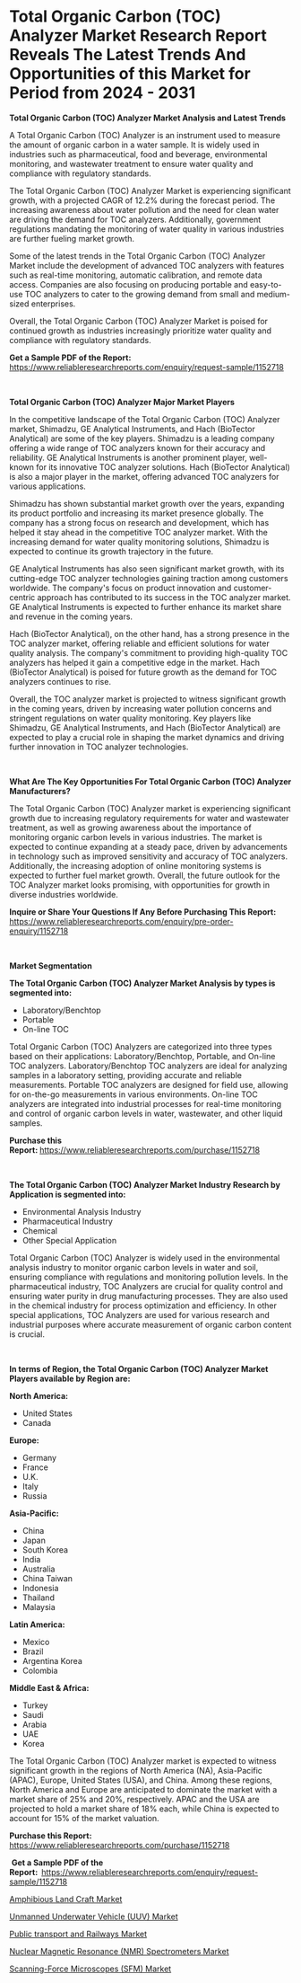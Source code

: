 <p><h1>Total Organic Carbon (TOC) Analyzer Market Research Report Reveals The Latest Trends And Opportunities of this Market for Period from 2024 - 2031</h1></p><p><strong>Total Organic Carbon (TOC) Analyzer Market Analysis and Latest Trends</strong></p>
<p><p>A Total Organic Carbon (TOC) Analyzer is an instrument used to measure the amount of organic carbon in a water sample. It is widely used in industries such as pharmaceutical, food and beverage, environmental monitoring, and wastewater treatment to ensure water quality and compliance with regulatory standards.</p><p>The Total Organic Carbon (TOC) Analyzer Market is experiencing significant growth, with a projected CAGR of 12.2% during the forecast period. The increasing awareness about water pollution and the need for clean water are driving the demand for TOC analyzers. Additionally, government regulations mandating the monitoring of water quality in various industries are further fueling market growth.</p><p>Some of the latest trends in the Total Organic Carbon (TOC) Analyzer Market include the development of advanced TOC analyzers with features such as real-time monitoring, automatic calibration, and remote data access. Companies are also focusing on producing portable and easy-to-use TOC analyzers to cater to the growing demand from small and medium-sized enterprises.</p><p>Overall, the Total Organic Carbon (TOC) Analyzer Market is poised for continued growth as industries increasingly prioritize water quality and compliance with regulatory standards.</p></p>
<p><strong>Get a Sample PDF of the Report:&nbsp;</strong> <a href="https://www.reliableresearchreports.com/enquiry/request-sample/1152718">https://www.reliableresearchreports.com/enquiry/request-sample/1152718</a></p>
<p>&nbsp;</p>
<p><strong>Total Organic Carbon (TOC) Analyzer Major Market Players</strong></p>
<p><p>In the competitive landscape of the Total Organic Carbon (TOC) Analyzer market, Shimadzu, GE Analytical Instruments, and Hach (BioTector Analytical) are some of the key players. Shimadzu is a leading company offering a wide range of TOC analyzers known for their accuracy and reliability. GE Analytical Instruments is another prominent player, well-known for its innovative TOC analyzer solutions. Hach (BioTector Analytical) is also a major player in the market, offering advanced TOC analyzers for various applications.</p><p>Shimadzu has shown substantial market growth over the years, expanding its product portfolio and increasing its market presence globally. The company has a strong focus on research and development, which has helped it stay ahead in the competitive TOC analyzer market. With the increasing demand for water quality monitoring solutions, Shimadzu is expected to continue its growth trajectory in the future.</p><p>GE Analytical Instruments has also seen significant market growth, with its cutting-edge TOC analyzer technologies gaining traction among customers worldwide. The company's focus on product innovation and customer-centric approach has contributed to its success in the TOC analyzer market. GE Analytical Instruments is expected to further enhance its market share and revenue in the coming years.</p><p>Hach (BioTector Analytical), on the other hand, has a strong presence in the TOC analyzer market, offering reliable and efficient solutions for water quality analysis. The company's commitment to providing high-quality TOC analyzers has helped it gain a competitive edge in the market. Hach (BioTector Analytical) is poised for future growth as the demand for TOC analyzers continues to rise.</p><p>Overall, the TOC analyzer market is projected to witness significant growth in the coming years, driven by increasing water pollution concerns and stringent regulations on water quality monitoring. Key players like Shimadzu, GE Analytical Instruments, and Hach (BioTector Analytical) are expected to play a crucial role in shaping the market dynamics and driving further innovation in TOC analyzer technologies.</p></p>
<p>&nbsp;</p>
<p><strong>What Are The Key Opportunities For Total Organic Carbon (TOC) Analyzer Manufacturers?</strong></p>
<p><p>The Total Organic Carbon (TOC) Analyzer market is experiencing significant growth due to increasing regulatory requirements for water and wastewater treatment, as well as growing awareness about the importance of monitoring organic carbon levels in various industries. The market is expected to continue expanding at a steady pace, driven by advancements in technology such as improved sensitivity and accuracy of TOC analyzers. Additionally, the increasing adoption of online monitoring systems is expected to further fuel market growth. Overall, the future outlook for the TOC Analyzer market looks promising, with opportunities for growth in diverse industries worldwide.</p></p>
<p><strong>Inquire or Share Your Questions If Any Before Purchasing This Report:</strong> <a href="https://www.reliableresearchreports.com/enquiry/pre-order-enquiry/1152718">https://www.reliableresearchreports.com/enquiry/pre-order-enquiry/1152718</a></p>
<p>&nbsp;</p>
<p><strong>Market Segmentation</strong></p>
<p><strong>The Total Organic Carbon (TOC) Analyzer Market Analysis by types is segmented into:</strong></p>
<p><ul><li>Laboratory/Benchtop</li><li>Portable</li><li>On-line TOC</li></ul></p>
<p><p>Total Organic Carbon (TOC) Analyzers are categorized into three types based on their applications: Laboratory/Benchtop, Portable, and On-line TOC analyzers. Laboratory/Benchtop TOC analyzers are ideal for analyzing samples in a laboratory setting, providing accurate and reliable measurements. Portable TOC analyzers are designed for field use, allowing for on-the-go measurements in various environments. On-line TOC analyzers are integrated into industrial processes for real-time monitoring and control of organic carbon levels in water, wastewater, and other liquid samples.</p></p>
<p><strong>Purchase this Report:&nbsp;</strong><a href="https://www.reliableresearchreports.com/purchase/1152718">https://www.reliableresearchreports.com/purchase/1152718</a></p>
<p>&nbsp;</p>
<p><strong>The Total Organic Carbon (TOC) Analyzer Market Industry Research by Application is segmented into:</strong></p>
<p><ul><li>Environmental Analysis Industry</li><li>Pharmaceutical Industry</li><li>Chemical</li><li>Other Special Application</li></ul></p>
<p><p>Total Organic Carbon (TOC) Analyzer is widely used in the environmental analysis industry to monitor organic carbon levels in water and soil, ensuring compliance with regulations and monitoring pollution levels. In the pharmaceutical industry, TOC Analyzers are crucial for quality control and ensuring water purity in drug manufacturing processes. They are also used in the chemical industry for process optimization and efficiency. In other special applications, TOC Analyzers are used for various research and industrial purposes where accurate measurement of organic carbon content is crucial.</p></p>
<p>&nbsp;</p>
<p><strong>In terms of Region, the Total Organic Carbon (TOC) Analyzer Market Players available by Region are:</strong></p>
<p>
    <p> <strong> North America: </strong>
        <ul>
            <li>United States</li>
            <li>Canada</li>
        </ul>
        </p> 
    <p> <strong> Europe: </strong>
        <ul>
            <li>Germany</li>
            <li>France</li>
            <li>U.K.</li>
            <li>Italy</li>
            <li>Russia</li>
        </ul>
        </p> 
    <p> <strong> Asia-Pacific: </strong>
        <ul>
            <li>China</li>
            <li>Japan</li>
            <li>South Korea</li>
            <li>India</li>
            <li>Australia</li>
            <li>China Taiwan</li>
            <li>Indonesia</li>
            <li>Thailand</li>
            <li>Malaysia</li>
        </ul>
        </p> 
    <p> <strong> Latin America: </strong>
        <ul>
            <li>Mexico</li>
            <li>Brazil</li>
            <li>Argentina Korea</li>
            <li>Colombia</li>
        </ul>
        </p> 
    <p> <strong> Middle East & Africa: </strong>
        <ul>
            <li>Turkey</li>
            <li>Saudi</li>
            <li>Arabia</li>
            <li>UAE</li>
            <li>Korea</li>
        </ul>
    </p>
    </p>
<p><p>The Total Organic Carbon (TOC) Analyzer market is expected to witness significant growth in the regions of North America (NA), Asia-Pacific (APAC), Europe, United States (USA), and China. Among these regions, North America and Europe are anticipated to dominate the market with a market share of 25% and 20%, respectively. APAC and the USA are projected to hold a market share of 18% each, while China is expected to account for 15% of the market valuation.</p></p>
<p><strong>Purchase this Report: </strong><a href="https://www.reliableresearchreports.com/purchase/1152718">https://www.reliableresearchreports.com/purchase/1152718</a></p>
<p>&nbsp;<strong>Get a Sample PDF of the Report:&nbsp;&nbsp;</strong><a href="https://www.reliableresearchreports.com/enquiry/request-sample/1152718">https://www.reliableresearchreports.com/enquiry/request-sample/1152718</a></p>
<p><strong></strong></p>
<p><p><a href="https://github.com/suaretopek9/Market-Research-Report-List-1/blob/main/amphibious-land-craft-market.md">Amphibious Land Craft Market</a></p><p><a href="https://medium.com/@charityrice25/unmanned-underwater-vehicle-uuv-nbsp-market-focuses-on-market-share-size-and-projected-forecast-3a65c401a655">Unmanned Underwater Vehicle (UUV) Market</a></p><p><a href="https://github.com/mharielmesa/Market-Research-Report-List-1/blob/main/public-transport-and-railways-market.md">Public transport and Railways Market</a></p><p><a href="https://medium.com/@charityrice25/nuclear-magnetic-resonance-nmr-spectrometers-market-furnishes-information-on-market-share-market-1665cb70c213">Nuclear Magnetic Resonance (NMR) Spectrometers Market</a></p><p><a href="https://medium.com/@charityrice25/scanning-force-microscopes-sfm-market-size-and-market-trends-complete-industry-overview-2024-to-5b9bde984b4d">Scanning-Force Microscopes (SFM) Market</a></p></p>